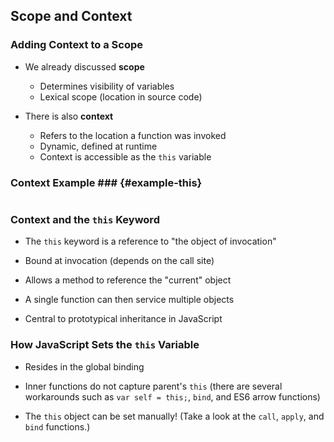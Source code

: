## Scope and Context

### Adding Context to a Scope

  - We already discussed **scope**
    -   Determines visibility of variables
    -   Lexical scope (location in source code)

  - There is also **context**
    -   Refers to the location a function was invoked
    -   Dynamic, defined at runtime
    -   Context is accessible as the `this` variable

### Context Example ### {#example-this}

~~~ {.javascript insert="../../../src/examples/js/this.js"}
~~~

### Context and the `this` Keyword

  - The `this` keyword is a reference to "the object of invocation"

  - Bound at invocation (depends on the call site)

  - Allows a method to reference the "current" object

  - A single function can then service multiple objects

  - Central to prototypical inheritance in JavaScript

### How JavaScript Sets the `this` Variable

  - Resides in the global binding

  - Inner functions do not capture parent's `this` (there are several
    workarounds such as `var self = this;`, `bind`, and ES6 arrow
    functions)

  - The `this` object can be set manually! (Take a look at the `call`,
    `apply`, and `bind` functions.)
